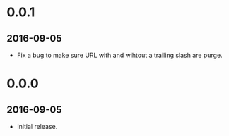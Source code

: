 # 0.0.1
## 2016-09-05
* Fix a bug to make sure URL with and wihtout a trailing slash are purge.

# 0.0.0
## 2016-09-05
* Initial release.
